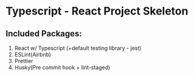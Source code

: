 # Typescript - React Project Skeleton

## Included Packages:

1. React w/ Typescript (+default testing library - jest)
2. ESLint(Airbnb)
3. Prettier
4. Husky(Pre commit hook + lint-staged)
